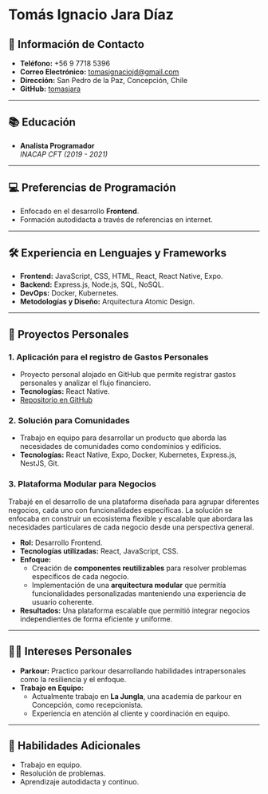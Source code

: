 # Tomás Ignacio Jara Díaz

## 📍 Información de Contacto
- **Teléfono:** +56 9 7718 5396  
- **Correo Electrónico:** tomasignaciojd@gmail.com  
- **Dirección:** San Pedro de la Paz, Concepción, Chile  
- **GitHub:** [tomasjara](https://github.com/tomasjara)

---

## 📚 Educación
- **Analista Programador**  
  _INACAP CFT (2019 - 2021)_

---

## 💻 Preferencias de Programación
- Enfocado en el desarrollo **Frontend**.
- Formación autodidacta a través de referencias en internet.

---

## 🛠️ Experiencia en Lenguajes y Frameworks
- **Frontend:** JavaScript, CSS, HTML, React, React Native, Expo.  
- **Backend:** Express.js, Node.js, SQL, NoSQL.  
- **DevOps:** Docker, Kubernetes.  
- **Metodologías y Diseño:** Arquitectura Atomic Design.  

---

## 🌟 Proyectos Personales
### 1. **Aplicación para el registro de Gastos Personales**  
- Proyecto personal alojado en GitHub que permite registrar gastos personales y analizar el flujo financiero.  
- **Tecnologías:** React Native.  
- [Repositorio en GitHub](https://github.com/tomasjara)

### 2. **Solución para Comunidades**  
- Trabajo en equipo para desarrollar un producto que aborda las necesidades de comunidades como condominios y edificios.  
- **Tecnologías:** React Native, Expo, Docker, Kubernetes, Express.js, NestJS, Git. 

### 3. **Plataforma Modular para Negocios**  
Trabajé en el desarrollo de una plataforma diseñada para agrupar diferentes negocios, cada uno con funcionalidades específicas. La solución se enfocaba en construir un ecosistema flexible y escalable que abordara las necesidades particulares de cada negocio desde una perspectiva general.  

- **Rol:** Desarrollo Frontend.  
- **Tecnologías utilizadas:** React, JavaScript, CSS.  
- **Enfoque:**  
  - Creación de **componentes reutilizables** para resolver problemas específicos de cada negocio.  
  - Implementación de una **arquitectura modular** que permitía funcionalidades personalizadas manteniendo una experiencia de usuario coherente.   
- **Resultados:** Una plataforma escalable que permitió integrar negocios independientes de forma eficiente y uniforme.  
 

---

## 🏋️‍♂️ Intereses Personales
- **Parkour:** Practico parkour desarrollando habilidades intrapersonales como la resiliencia y el enfoque.  
- **Trabajo en Equipo:**  
  - Actualmente trabajo en **La Jungla**, una academia de parkour en Concepción, como recepcionista.  
  - Experiencia en atención al cliente y coordinación en equipo.

---

## 📝 Habilidades Adicionales
- Trabajo en equipo.  
- Resolución de problemas.  
- Aprendizaje autodidacta y continuo.  
